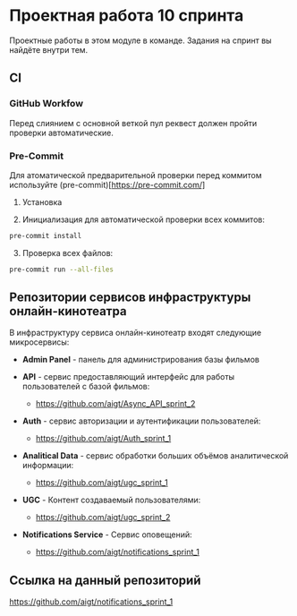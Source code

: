 # Проектная работа 10 спринта

Проектные работы в этом модуле в команде. Задания на спринт вы найдёте внутри тем.

## CI

### GitHub Workfow

Перед слиянием с основной веткой пул реквест должен пройти проверки автоматические.


### Pre-Commit

Для атоматической предварительной проверки перед коммитом используйте (pre-commit)[https://pre-commit.com/]

1. Установка

2. Инициализация для автоматической проверки всех коммитов:
```bash
pre-commit install
```

3. Проверка всех файлов:
```bash
pre-commit run --all-files
```

## Репозитории сервисов инфраструктуры онлайн-кинотеатра
В инфраструктуру сервиса онлайн-кинотеатр входят следующие микросервисы:

- **Admin Panel** - панель для администрирования базы фильмов

- **API** - сервис предоставляющий интерфейс для работы пользователей с базой фильмов:
  - https://github.com/aigt/Async_API_sprint_2

- **Auth** - сервис авторизации и аутентификации пользователей:
  - https://github.com/aigt/Auth_sprint_1

- **Analitical Data** - сервис обработки больших объёмов аналитической информации:
  - https://github.com/aigt/ugc_sprint_1

- **UGC** - Контент создаваемый пользователями:
  - https://github.com/aigt/ugc_sprint_2

- **Notifications Service** - Сервис оповещений:
  - https://github.com/aigt/notifications_sprint_1


## Ссылка на данный репозиторий

https://github.com/aigt/notifications_sprint_1
